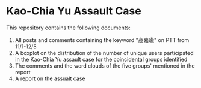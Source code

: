 # Kao-Chia Yu Assault Case

This repository contains the following documents:
1. All posts and comments containing the keyword "高嘉瑜" on PTT from 11/1-12/5
2. A boxplot on the distribution of the number of unique users participated in the Kao-Chia Yu assault case for the coincidental groups identified 
3. The comments and the word clouds of the five groups' mentioned in the report
4. A report on the assualt case
